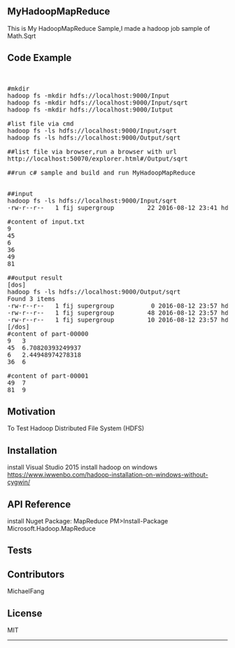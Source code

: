 ## MyHadoopMapReduce

This is My HadoopMapReduce Sample,I made a hadoop job sample of Math.Sqrt

## Code Example
<pre>


#mkdir
hadoop fs -mkdir hdfs://localhost:9000/Input
hadoop fs -mkdir hdfs://localhost:9000/Input/sqrt
hadoop fs -mkdir hdfs://localhost:9000/Iutput

#list file via cmd
hadoop fs -ls hdfs://localhost:9000/Input/sqrt
hadoop fs -ls hdfs://localhost:9000/Output/sqrt

##list file via browser,run a browser with url 
http://localhost:50070/explorer.html#/Output/sqrt

##run c# sample and build and run MyHadoopMapReduce


##input
hadoop fs -ls hdfs://localhost:9000/Input/sqrt
-rw-r--r--   1 fij supergroup         22 2016-08-12 23:41 hdfs://localhost:9000/Input/sqrt/input.txt

#content of input.txt
9
45
6
36
49
81

##output result
[dos]
hadoop fs -ls hdfs://localhost:9000/Output/sqrt
Found 3 items
-rw-r--r--   1 fij supergroup          0 2016-08-12 23:57 hdfs://localhost:9000/Output/sqrt/_SUCCESS
-rw-r--r--   1 fij supergroup         48 2016-08-12 23:57 hdfs://localhost:9000/Output/sqrt/part-00000
-rw-r--r--   1 fij supergroup         10 2016-08-12 23:57 hdfs://localhost:9000/Output/sqrt/part-00001
[/dos]
#content of part-00000
9	3
45	6.70820393249937
6	2.44948974278318
36	6

#content of part-00001
49	7
81	9
</pre>



## Motivation
To Test Hadoop Distributed File System (HDFS)

## Installation
install Visual Studio 2015
install hadoop on windows
https://www.iwwenbo.com/hadoop-installation-on-windows-without-cygwin/

## API Reference
install Nuget Package: MapReduce
PM>Install-Package Microsoft.Hadoop.MapReduce


## Tests


## Contributors

MichaelFang 

## License
MIT 
<hr>

